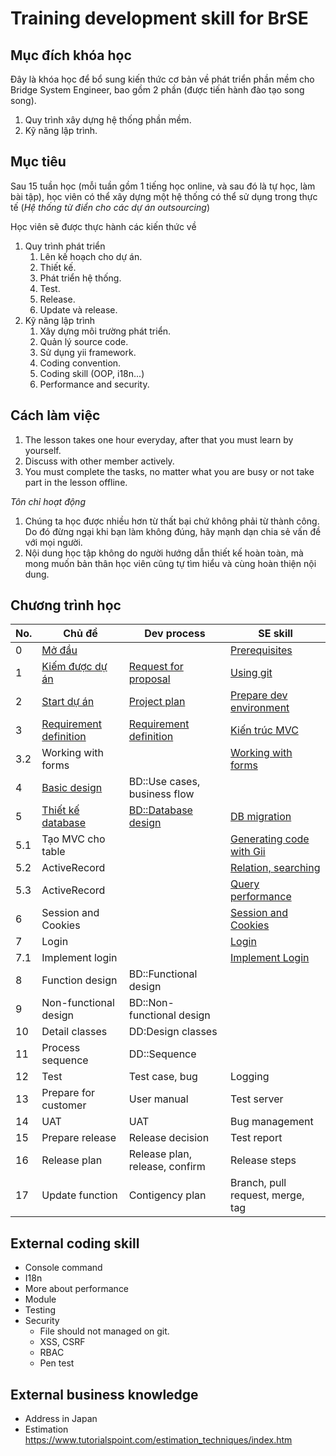 # Training development skill for BrSE

## Mục đích khóa học

Đây là khóa học để bổ sung kiến thức cơ bản về phát triển phần mềm cho Bridge System  Engineer, bao gồm 2 phần (được tiến hành đào tạo song song).
1. Quy trình xây dựng hệ thống phần mềm.
2. Kỹ năng lập trình.

## Mục tiêu

Sau 15 tuần học (mỗi tuần gồm 1 tiếng học online, và sau đó là tự học, làm bài tập), học viên có thể xây dựng một hệ thống có thể sử dụng trong thực tế (*Hệ thống từ điển cho các dự án outsourcing*)

Học viên sẽ được thực hành các kiến thức về
1. Quy trình phát triển
    1. Lên kế hoạch cho dự án.
    2. Thiết kế.
    3. Phát triển hệ thống.
    4. Test.
    5. Release.
    6. Update và release.
2. Kỹ năng lập trình
    1. Xây dựng môi trường phát triển.
    2. Quản lý source code.
    3. Sử dụng yii framework.
    4. Coding convention.
    5. Coding skill (OOP, i18n...)
    6. Performance and security.

## Cách làm việc

1. The lesson takes one hour everyday, after that you must learn by yourself.
2. Discuss with other member actively.
3. You must complete the tasks, no matter what you are busy or not take part in the lesson offline.

*Tôn chỉ hoạt động*
1. Chúng ta học được nhiều hơn từ thất bại chứ không phải từ thành công. Do đó đừng ngại khi bạn làm không đúng, hãy mạnh dạn chia sẻ vấn đề với mọi người.
2. Nội dung học tập không do người hướng dẫn thiết kế hoàn toàn, mà mong muốn bản thân học viên cũng tự tìm hiểu và cùng hoàn thiện nội dung.

## Chương trình học

| No. | Chủ đề | Dev process | SE skill |
|---|---|---|---|
| 0 | [Mở đầu](docs/00.Lesson.Introduction/README.md) | | [Prerequisites](docs/00.Prerequisites.se/README.md) |
| 1 | [Kiếm được dự án](docs/01.WeFoundAProject/README.md) | [Request for proposal](docs/01.WeFoundAProject/process.md) | [Using git](docs/01.WeFoundAProject/se.git.md) |
| 2 | [Start dự án](docs/02.ProjectPlan/README.md) | [Project plan](docs/02.ProjectPlan/kickoff.md) | [Prepare dev environment](docs/02.ProjectPlan/devEnv.md) |
| 3 | [Requirement definition](docs/03.RequirementDefinition/README.md) | [Requirement definition](docs/03.RequirementDefinition/process.rd.md) | [Kiến trúc MVC](docs/03.RequirementDefinition/se.mvc.md) |
| 3.2 | Working with forms | | [Working with forms](docs/03.RequirementDefinition/se.form.md) |
| 4 | [Basic design](docs/04.BasicDesign/README.md) | BD::Use cases, business flow |  |
| 5 | [Thiết kế database](docs/05.DatabaseDesign/README.md) | [BD::Database design](docs/05.DatabaseDesign/process.dbdesign.md) | [DB migration](docs/05.DatabaseDesign/se.dbmigration.md) |
| 5.1 | Tạo MVC cho table | | [Generating code with Gii](docs/05.1.Gii/se.gii.md) |
| 5.2 | ActiveRecord | | [Relation, searching](docs/05.2.AR/README.md) |
| 5.3 | ActiveRecord | | [Query performance](docs/05.3.QueryingData/README.md) |
| 6 | Session and Cookies | | [Session and Cookies](docs/06.SessionCookies/README.md) | |
| 7 | Login | | [Login](docs/07.Login/README.md) | |
| 7.1 | Implement login | | [Implement Login](docs/07.1.ImplementLogin/README.md) | |
| 8 | Function design | BD::Functional design | |
| 9 | Non-functional design | BD::Non-functional design | |
| 10 | Detail classes | DD:Design classes | |
| 11 | Process sequence | DD::Sequence | |
| 12 | Test | Test case, bug | Logging |
| 13 | Prepare for customer | User manual | Test server |
| 14 | UAT | UAT | Bug management |
| 15 | Prepare release | Release decision | Test report |
| 16 | Release plan | Release plan, release, confirm | Release steps |
| 17 | Update function | Contigency plan | Branch, pull request, merge, tag |

## External coding skill

* Console command
* I18n
* More about performance
* Module
* Testing
* Security
  * File should not managed on git.
  * XSS, CSRF
  * RBAC
  * Pen test

## External business knowledge

* Address in Japan
* Estimation https://www.tutorialspoint.com/estimation_techniques/index.htm